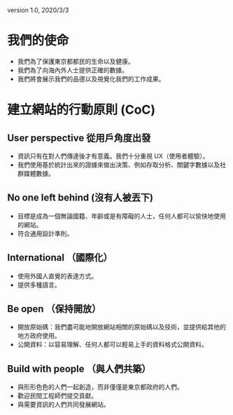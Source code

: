 version 1.0, 2020/3/3

# 我們的使命

* 我們為了保護東京都都民的生命以及健康。
* 我們為了向海內外人士提供正確的數據。
* 我們將會展示我們的品德以及視覺化我們的工作成果。


# 建立網站的行動原則 (CoC)

## User perspective 從用戶角度出發

* 資訊只有在對人們傳達後才有意義。我們十分重視 UX（使用者體驗）。
* 我們使用基於統計出來的證據來做出決策、例如存取分析、關鍵字數據以及社群媒體數據。

## No one left behind (沒有人被丟下)

* 目標是成為一個無論國籍、年齡或是有障礙的人士，任何人都可以愉快地使用的網站。
* 符合通用設計準則。

## International （國際化）

* 使用外國人直覺的表達方式。
* 提供多種語言。

## Be open （保持開放）

* 開放原始碼：我們盡可能地開放網站相關的原始碼以及技術，並提供給其他的地方政府使用。
* 公開資料：以容易理解、任何人都可以輕易上手的資料格式公開資料。

## Build with people （與人們共築）

* 與形形色色的人們一起創造，而非僅僅是東京都政府的人們。
* 歡迎民間工程師們提交貢獻。
* 與需要資訊的人們共同發展網站。
